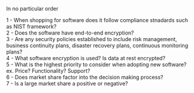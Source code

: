 In no particular order

1 - When shopping for software does it follow compliance stnadards such as NIST framework?  
2 - Does the software have end-to-end encryption?  
3 - Are any security policies established to include risk management, business continuity plans, disaster recovery plans, continuous monitoring plans?  
4 - What software encryption is used? Is data at rest encrypted?  
5 - What is the highest priority to consider when adopting new software?  
  ex. Price? Functionality? Support?  
6 - Does market share factor into the decision making process?  
7 - Is a large market share a positive or negative?  
